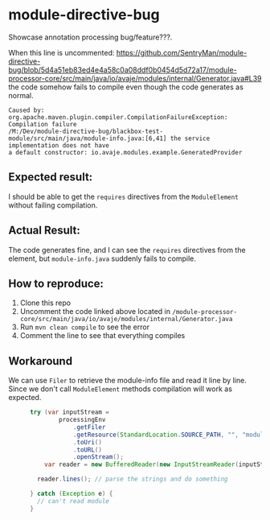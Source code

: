 # module-directive-bug
Showcase annotation processing bug/feature???.

When this line is uncommented: https://github.com/SentryMan/module-directive-bug/blob/5d4a51eb83ed4e4a58c0a08ddf0b0454d5d72a17/module-processor-core/src/main/java/io/avaje/modules/internal/Generator.java#L39 the code somehow fails to compile even though the code generates as normal.

```
Caused by: org.apache.maven.plugin.compiler.CompilationFailureException: Compilation failure
/M:/Dev/module-directive-bug/blackbox-test-module/src/main/java/module-info.java:[6,41] the service implementation does not have 
a default constructor: io.avaje.modules.example.GeneratedProvider
```

## Expected result:
I should be able to get the `requires` directives from the `ModuleElement` without failing compilation.

## Actual Result:
The code generates fine, and I can see the `requires` directives from the element, but `module-info.java` suddenly fails to compile. 


## How to reproduce:
1. Clone this repo
2. Uncomment the code linked above located in `/module-processor-core/src/main/java/io/avaje/modules/internal/Generator.java`
3. Run `mvn clean compile` to see the error
4. Comment the line to see that everything compiles

## Workaround
We can use `Filer` to retrieve the module-info file and read it line by line. Since we don't call `ModuleElement` methods compilation will work as expected. 
```java
      try (var inputStream =
              processingEnv
                  .getFiler
                  .getResource(StandardLocation.SOURCE_PATH, "", "module-info.java")
                  .toUri()
                  .toURL()
                  .openStream();
          var reader = new BufferedReader(new InputStreamReader(inputStream))) {

        reader.lines(); // parse the strings and do something

      } catch (Exception e) {
        // can't read module
      }
```
